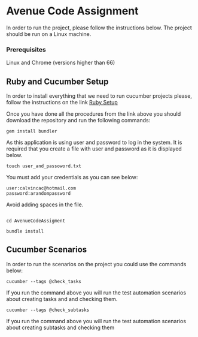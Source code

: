 # Avenue Code Assignment

In order to run the project, please follow the instructions below.
The project should be run on a Linux machine.

### Prerequisites

Linux and Chrome (versions higher than 66)

## Ruby and Cucumber Setup
In order to install everything that we need to run cucumber projects please, follow the instructions on the link [Ruby Setup](https://github.com/rvm/ubuntu_rvm)

Once you have done all the procedures from the link above you should download the repository
and run the following commands:

```
gem install bundler

```
As this application is using user and password to log in the system. It is required that you create a file with user and password as it is displayed below.

```
touch user_and_passoword.txt 

```

You must add your credentials as you can see below:

```
user:calvincac@hotmail.com
password:arandompassword

```

Avoid adding spaces in the file.

```

cd AvenueCodeAssigment 

```

```
bundle install 

```

## Cucumber Scenarios

In order to run the scenarios on the project you could use the commands below:

```
cucumber --tags @check_tasks

```
If you run the command above you will run the test automation scenarios about creating tasks and and checking them.


```
cucumber --tags @check_subtasks

```
If you run the command above you will run the test automation scenarios about creating subtasks and checking them